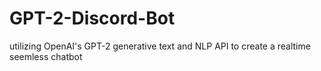 # GPT-2-Discord-Bot
utilizing OpenAI's GPT-2 generative text and NLP API to create a realtime seemless chatbot
